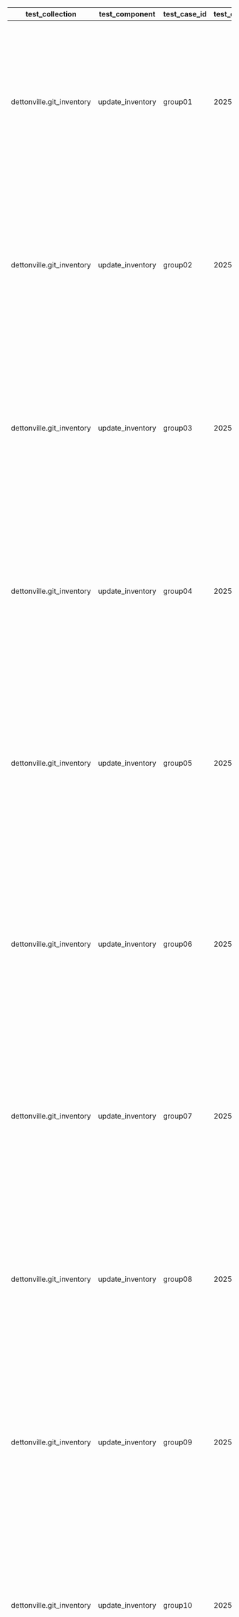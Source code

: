 | test_collection | test_component | test_case_id | test_collection_version | test_description | test_job_link | test_component_git_branch | test_component_git_commit_hash | test_failed | test_date | assertions | test_details_link |
| --- | --- | --- | --- | --- | --- | --- | --- | --- | --- | --- | --- |
| dettonville.git_inventory | update_inventory | group01 | 2025.7.30 | Add groups | [test job link](https://jenkins.admin.dettonville.int/job/INFRA/job/repo-test-automation/job/ansible-git-inventory/job/run-module-tests/job/main/17/) | main | 9f7c157 | True | 2025-08-02T14:53:32Z | {'validate_changed': {'failed': True, 'msg': 'Assertion failed'}, 'validate_failed': {'failed': True, 'msg': 'Assertion failed'}, 'validate_message': {'failed': True, 'msg': 'Assertion failed'}, 'validate_results': {'failed': True, 'msg': 'Difference found between test_results and test_expected!'}} | [test details](./test_group01/test-results.detailed.yml) |
| dettonville.git_inventory | update_inventory | group02 | 2025.7.30 | Update groups | [test job link](https://jenkins.admin.dettonville.int/job/INFRA/job/repo-test-automation/job/ansible-git-inventory/job/run-module-tests/job/main/17/) | main | 9f7c157 | True | 2025-08-02T14:53:32Z | {'validate_changed': {'failed': True, 'msg': 'Assertion failed'}, 'validate_failed': {'failed': True, 'msg': 'Assertion failed'}, 'validate_message': {'failed': True, 'msg': 'Assertion failed'}, 'validate_results': {'failed': True, 'msg': 'Difference found between test_results and test_expected!'}} | [test details](./test_group02/test-results.detailed.yml) |
| dettonville.git_inventory | update_inventory | group03 | 2025.7.30 | Overwrite groups | [test job link](https://jenkins.admin.dettonville.int/job/INFRA/job/repo-test-automation/job/ansible-git-inventory/job/run-module-tests/job/main/17/) | main | 9f7c157 | True | 2025-08-02T14:53:32Z | {'validate_changed': {'failed': True, 'msg': 'Assertion failed'}, 'validate_failed': {'failed': True, 'msg': 'Assertion failed'}, 'validate_message': {'failed': True, 'msg': 'Assertion failed'}, 'validate_results': {'failed': True, 'msg': 'Difference found between test_results and test_expected!'}} | [test details](./test_group03/test-results.detailed.yml) |
| dettonville.git_inventory | update_inventory | group04 | 2025.7.30 | Remove groups | [test job link](https://jenkins.admin.dettonville.int/job/INFRA/job/repo-test-automation/job/ansible-git-inventory/job/run-module-tests/job/main/17/) | main | 9f7c157 | True | 2025-08-02T14:53:32Z | {'validate_changed': {'failed': True, 'msg': 'Assertion failed'}, 'validate_failed': {'failed': True, 'msg': 'Assertion failed'}, 'validate_message': {'failed': True, 'msg': 'Assertion failed'}, 'validate_results': {'failed': True, 'msg': 'Difference found between test_results and test_expected!'}} | [test details](./test_group04/test-results.detailed.yml) |
| dettonville.git_inventory | update_inventory | group05 | 2025.7.30 | No change - update group with exact same info as current config | [test job link](https://jenkins.admin.dettonville.int/job/INFRA/job/repo-test-automation/job/ansible-git-inventory/job/run-module-tests/job/main/17/) | main | 9f7c157 | True | 2025-08-02T14:53:32Z | {'validate_changed': {'failed': False, 'msg': 'All assertions passed'}, 'validate_failed': {'failed': False, 'msg': 'All assertions passed'}, 'validate_message': {'failed': True, 'msg': 'Assertion failed'}, 'validate_results': {'failed': True, 'msg': 'Difference found between test_results and test_expected!'}} | [test details](./test_group05/test-results.detailed.yml) |
| dettonville.git_inventory | update_inventory | group06 | 2025.7.30 | Remove group that does not exist | [test job link](https://jenkins.admin.dettonville.int/job/INFRA/job/repo-test-automation/job/ansible-git-inventory/job/run-module-tests/job/main/17/) | main | 9f7c157 | True | 2025-08-02T14:53:32Z | {'validate_changed': {'failed': False, 'msg': 'All assertions passed'}, 'validate_failed': {'failed': False, 'msg': 'All assertions passed'}, 'validate_message': {'failed': True, 'msg': 'Assertion failed'}, 'validate_results': {'failed': True, 'msg': 'Difference found between test_results and test_expected!'}} | [test details](./test_group06/test-results.detailed.yml) |
| dettonville.git_inventory | update_inventory | group07 | 2025.7.30 | Update group with children groups | [test job link](https://jenkins.admin.dettonville.int/job/INFRA/job/repo-test-automation/job/ansible-git-inventory/job/run-module-tests/job/main/17/) | main | 9f7c157 | True | 2025-08-02T14:53:32Z | {'validate_changed': {'failed': True, 'msg': 'Assertion failed'}, 'validate_failed': {'failed': True, 'msg': 'Assertion failed'}, 'validate_message': {'failed': True, 'msg': 'Assertion failed'}, 'validate_results': {'failed': True, 'msg': 'Difference found between test_results and test_expected!'}} | [test details](./test_group07/test-results.detailed.yml) |
| dettonville.git_inventory | update_inventory | group08 | 2025.7.30 | Add groups with children groups | [test job link](https://jenkins.admin.dettonville.int/job/INFRA/job/repo-test-automation/job/ansible-git-inventory/job/run-module-tests/job/main/17/) | main | 9f7c157 | True | 2025-08-02T14:53:32Z | {'validate_changed': {'failed': True, 'msg': 'Assertion failed'}, 'validate_failed': {'failed': True, 'msg': 'Assertion failed'}, 'validate_message': {'failed': True, 'msg': 'Assertion failed'}, 'validate_results': {'failed': True, 'msg': 'Difference found between test_results and test_expected!'}} | [test details](./test_group08/test-results.detailed.yml) |
| dettonville.git_inventory | update_inventory | group09 | 2025.7.30 | Add groups with complex dict vars (e.g., dict of list of dicts) | [test job link](https://jenkins.admin.dettonville.int/job/INFRA/job/repo-test-automation/job/ansible-git-inventory/job/run-module-tests/job/main/17/) | main | 9f7c157 | True | 2025-08-02T14:53:32Z | {'validate_changed': {'failed': True, 'msg': 'Assertion failed'}, 'validate_failed': {'failed': True, 'msg': 'Assertion failed'}, 'validate_message': {'failed': True, 'msg': 'Assertion failed'}, 'validate_results': {'failed': True, 'msg': 'Difference found between test_results and test_expected!'}} | [test details](./test_group09/test-results.detailed.yml) |
| dettonville.git_inventory | update_inventory | group10 | 2025.7.30 | Add groups with variable name references using raw/unsafe directive | [test job link](https://jenkins.admin.dettonville.int/job/INFRA/job/repo-test-automation/job/ansible-git-inventory/job/run-module-tests/job/main/17/) | main | 9f7c157 | True | 2025-08-02T14:53:32Z | {'validate_changed': {'failed': True, 'msg': 'Assertion failed'}, 'validate_failed': {'failed': True, 'msg': 'Assertion failed'}, 'validate_message': {'failed': True, 'msg': 'Assertion failed'}, 'validate_results': {'failed': True, 'msg': 'Difference found between test_results and test_expected!'}} | [test details](./test_group10/test-results.detailed.yml) |
| dettonville.git_inventory | update_inventory | group11 | 2025.7.30 | Add group with vars in group_vars files | [test job link](https://jenkins.admin.dettonville.int/job/INFRA/job/repo-test-automation/job/ansible-git-inventory/job/run-module-tests/job/main/17/) | main | 9f7c157 | True | 2025-08-02T14:53:32Z | {'validate_changed': {'failed': True, 'msg': 'Assertion failed'}, 'validate_failed': {'failed': True, 'msg': 'Assertion failed'}, 'validate_message': {'failed': True, 'msg': 'Assertion failed'}, 'validate_results': {'failed': True, 'msg': 'Difference found between test_results and test_expected!'}} | [test details](./test_group11/test-results.detailed.yml) |
| dettonville.git_inventory | update_inventory | group12 | 2025.7.30 | Add and update groups with vars in group_vars files | [test job link](https://jenkins.admin.dettonville.int/job/INFRA/job/repo-test-automation/job/ansible-git-inventory/job/run-module-tests/job/main/17/) | main | 9f7c157 | True | 2025-08-02T14:53:32Z | {'validate_changed': {'failed': True, 'msg': 'Assertion failed'}, 'validate_failed': {'failed': True, 'msg': 'Assertion failed'}, 'validate_message': {'failed': True, 'msg': 'Assertion failed'}, 'validate_results': {'failed': True, 'msg': 'Difference found between test_results and test_expected!'}} | [test details](./test_group12/test-results.detailed.yml) |
| dettonville.git_inventory | update_inventory | group13 | 2025.7.30 | Update vars in group_vars files | [test job link](https://jenkins.admin.dettonville.int/job/INFRA/job/repo-test-automation/job/ansible-git-inventory/job/run-module-tests/job/main/17/) | main | 9f7c157 | True | 2025-08-02T14:53:32Z | {'validate_changed': {'failed': True, 'msg': 'Assertion failed'}, 'validate_failed': {'failed': True, 'msg': 'Assertion failed'}, 'validate_message': {'failed': True, 'msg': 'Assertion failed'}, 'validate_results': {'failed': True, 'msg': 'Difference found between test_results and test_expected!'}} | [test details](./test_group13/test-results.detailed.yml) |
| dettonville.git_inventory | update_inventory | group14 | 2025.7.30 | Overwrite vars in group_vars files | [test job link](https://jenkins.admin.dettonville.int/job/INFRA/job/repo-test-automation/job/ansible-git-inventory/job/run-module-tests/job/main/17/) | main | 9f7c157 | True | 2025-08-02T14:53:32Z | {'validate_changed': {'failed': True, 'msg': 'Assertion failed'}, 'validate_failed': {'failed': True, 'msg': 'Assertion failed'}, 'validate_message': {'failed': True, 'msg': 'Assertion failed'}, 'validate_results': {'failed': True, 'msg': 'Difference found between test_results and test_expected!'}} | [test details](./test_group14/test-results.detailed.yml) |
| dettonville.git_inventory | update_inventory | group15 | 2025.7.30 | Remove groups with vars in group_vars files | [test job link](https://jenkins.admin.dettonville.int/job/INFRA/job/repo-test-automation/job/ansible-git-inventory/job/run-module-tests/job/main/17/) | main | 9f7c157 | True | 2025-08-02T14:53:32Z | {'validate_changed': {'failed': True, 'msg': 'Assertion failed'}, 'validate_failed': {'failed': True, 'msg': 'Assertion failed'}, 'validate_message': {'failed': True, 'msg': 'Assertion failed'}, 'validate_results': {'failed': True, 'msg': 'Difference found between test_results and test_expected!'}} | [test details](./test_group15/test-results.detailed.yml) |
| dettonville.git_inventory | update_inventory | group16 | 2025.7.30 | Add groups to hierarchical groups | [test job link](https://jenkins.admin.dettonville.int/job/INFRA/job/repo-test-automation/job/ansible-git-inventory/job/run-module-tests/job/main/17/) | main | 9f7c157 | True | 2025-08-02T14:53:32Z | {'validate_changed': {'failed': True, 'msg': 'Assertion failed'}, 'validate_failed': {'failed': True, 'msg': 'Assertion failed'}, 'validate_message': {'failed': True, 'msg': 'Assertion failed'}, 'validate_results': {'failed': True, 'msg': 'Difference found between test_results and test_expected!'}} | [test details](./test_group16/test-results.detailed.yml) |
| dettonville.git_inventory | update_inventory | group17 | 2025.7.30 | Add nested dict group var | [test job link](https://jenkins.admin.dettonville.int/job/INFRA/job/repo-test-automation/job/ansible-git-inventory/job/run-module-tests/job/main/17/) | main | 9f7c157 | True | 2025-08-02T14:53:32Z | {'validate_changed': {'failed': True, 'msg': 'Assertion failed'}, 'validate_failed': {'failed': True, 'msg': 'Assertion failed'}, 'validate_message': {'failed': True, 'msg': 'Assertion failed'}, 'validate_results': {'failed': True, 'msg': 'Difference found between test_results and test_expected!'}} | [test details](./test_group17/test-results.detailed.yml) |
| dettonville.git_inventory | update_inventory | group18 | 2025.7.30 | Update nested dict group var | [test job link](https://jenkins.admin.dettonville.int/job/INFRA/job/repo-test-automation/job/ansible-git-inventory/job/run-module-tests/job/main/17/) | main | 9f7c157 | True | 2025-08-02T14:53:32Z | {'validate_changed': {'failed': True, 'msg': 'Assertion failed'}, 'validate_failed': {'failed': True, 'msg': 'Assertion failed'}, 'validate_message': {'failed': True, 'msg': 'Assertion failed'}, 'validate_results': {'failed': True, 'msg': 'Difference found between test_results and test_expected!'}} | [test details](./test_group18/test-results.detailed.yml) |
| dettonville.git_inventory | update_inventory | group19 | 2025.7.30 | Vars overwrite nested dict group var | [test job link](https://jenkins.admin.dettonville.int/job/INFRA/job/repo-test-automation/job/ansible-git-inventory/job/run-module-tests/job/main/17/) | main | 9f7c157 | True | 2025-08-02T14:53:32Z | {'validate_changed': {'failed': True, 'msg': 'Assertion failed'}, 'validate_failed': {'failed': True, 'msg': 'Assertion failed'}, 'validate_message': {'failed': True, 'msg': 'Assertion failed'}, 'validate_results': {'failed': True, 'msg': 'Difference found between test_results and test_expected!'}} | [test details](./test_group19/test-results.detailed.yml) |
| dettonville.git_inventory | update_inventory | group20 | 2025.7.30 | Update (append/extend) list group var | [test job link](https://jenkins.admin.dettonville.int/job/INFRA/job/repo-test-automation/job/ansible-git-inventory/job/run-module-tests/job/main/17/) | main | 9f7c157 | True | 2025-08-02T14:53:32Z | {'validate_changed': {'failed': True, 'msg': 'Assertion failed'}, 'validate_failed': {'failed': True, 'msg': 'Assertion failed'}, 'validate_message': {'failed': True, 'msg': 'Assertion failed'}, 'validate_results': {'failed': True, 'msg': 'Difference found between test_results and test_expected!'}} | [test details](./test_group20/test-results.detailed.yml) |
| dettonville.git_inventory | update_inventory | group21 | 2025.7.30 | Vars overwrite list dict group var using vars_overwrite_depth=1 | [test job link](https://jenkins.admin.dettonville.int/job/INFRA/job/repo-test-automation/job/ansible-git-inventory/job/run-module-tests/job/main/17/) | main | 9f7c157 | True | 2025-08-02T14:53:32Z | {'validate_changed': {'failed': True, 'msg': 'Assertion failed'}, 'validate_failed': {'failed': True, 'msg': 'Assertion failed'}, 'validate_message': {'failed': True, 'msg': 'Assertion failed'}, 'validate_results': {'failed': True, 'msg': 'Difference found between test_results and test_expected!'}} | [test details](./test_group21/test-results.detailed.yml) |
| dettonville.git_inventory | update_inventory | group22 | 2025.7.30 | Vars overwrite for deep nested dict group var | [test job link](https://jenkins.admin.dettonville.int/job/INFRA/job/repo-test-automation/job/ansible-git-inventory/job/run-module-tests/job/main/17/) | main | 9f7c157 | True | 2025-08-02T14:53:32Z | {'validate_changed': {'failed': True, 'msg': 'Assertion failed'}, 'validate_failed': {'failed': True, 'msg': 'Assertion failed'}, 'validate_message': {'failed': True, 'msg': 'Assertion failed'}, 'validate_results': {'failed': True, 'msg': 'Difference found between test_results and test_expected!'}} | [test details](./test_group22/test-results.detailed.yml) |
| dettonville.git_inventory | update_inventory | group23 | 2025.7.30 | Vars overwrite for deep nested dict group var using vars_overwrite_depth=3 | [test job link](https://jenkins.admin.dettonville.int/job/INFRA/job/repo-test-automation/job/ansible-git-inventory/job/run-module-tests/job/main/17/) | main | 9f7c157 | True | 2025-08-02T14:53:32Z | {'validate_changed': {'failed': True, 'msg': 'Assertion failed'}, 'validate_failed': {'failed': True, 'msg': 'Assertion failed'}, 'validate_message': {'failed': True, 'msg': 'Assertion failed'}, 'validate_results': {'failed': True, 'msg': 'Difference found between test_results and test_expected!'}} | [test details](./test_group23/test-results.detailed.yml) |
| dettonville.git_inventory | update_inventory | group24 | 2025.7.30 | Vars overwrite for deep nested dict group var using vars_overwrite_depth=4 | [test job link](https://jenkins.admin.dettonville.int/job/INFRA/job/repo-test-automation/job/ansible-git-inventory/job/run-module-tests/job/main/17/) | main | 9f7c157 | True | 2025-08-02T14:53:32Z | {'validate_changed': {'failed': True, 'msg': 'Assertion failed'}, 'validate_failed': {'failed': True, 'msg': 'Assertion failed'}, 'validate_message': {'failed': True, 'msg': 'Assertion failed'}, 'validate_results': {'failed': True, 'msg': 'Difference found between test_results and test_expected!'}} | [test details](./test_group24/test-results.detailed.yml) |
| dettonville.git_inventory | update_inventory | group25 | 2025.7.30 | Add groups with parent inventory_dir specified | [test job link](https://jenkins.admin.dettonville.int/job/INFRA/job/repo-test-automation/job/ansible-git-inventory/job/run-module-tests/job/main/17/) | main | 9f7c157 | True | 2025-08-02T14:53:32Z | {'validate_changed': {'failed': True, 'msg': 'Assertion failed'}, 'validate_failed': {'failed': True, 'msg': 'Assertion failed'}, 'validate_message': {'failed': True, 'msg': 'Assertion failed'}, 'validate_results': {'failed': True, 'msg': 'Difference found between test_results and test_expected!'}} | [test details](./test_group25/test-results.detailed.yml) |
| dettonville.git_inventory | update_inventory | group26 | 2025.7.30 | Add group with empty vars files | [test job link](https://jenkins.admin.dettonville.int/job/INFRA/job/repo-test-automation/job/ansible-git-inventory/job/run-module-tests/job/main/17/) | main | 9f7c157 | True | 2025-08-02T14:53:32Z | {'validate_changed': {'failed': True, 'msg': 'Assertion failed'}, 'validate_failed': {'failed': True, 'msg': 'Assertion failed'}, 'validate_message': {'failed': True, 'msg': 'Assertion failed'}, 'validate_results': {'failed': True, 'msg': 'Difference found between test_results and test_expected!'}} | [test details](./test_group26/test-results.detailed.yml) |
| dettonville.git_inventory | update_inventory | group27 | 2025.7.30 | Add groups with system_name and system_env | [test job link](https://jenkins.admin.dettonville.int/job/INFRA/job/repo-test-automation/job/ansible-git-inventory/job/run-module-tests/job/main/17/) | main | 9f7c157 | True | 2025-08-02T14:53:32Z | {'validate_changed': {'failed': True, 'msg': 'Assertion failed'}, 'validate_failed': {'failed': True, 'msg': 'Assertion failed'}, 'validate_message': {'failed': True, 'msg': 'Assertion failed'}, 'validate_results': {'failed': True, 'msg': 'Difference found between test_results and test_expected!'}} | [test details](./test_group27/test-results.detailed.yml) |
| dettonville.git_inventory | update_inventory | group28 | 2025.7.30 | Add groups with system_name and system_env using groups list format | [test job link](https://jenkins.admin.dettonville.int/job/INFRA/job/repo-test-automation/job/ansible-git-inventory/job/run-module-tests/job/main/17/) | main | 9f7c157 | True | 2025-08-02T14:53:32Z | {'validate_changed': {'failed': True, 'msg': 'Assertion failed'}, 'validate_failed': {'failed': True, 'msg': 'Assertion failed'}, 'validate_message': {'failed': True, 'msg': 'Assertion failed'}, 'validate_results': {'failed': True, 'msg': 'Difference found between test_results and test_expected!'}} | [test details](./test_group28/test-results.detailed.yml) |
| dettonville.git_inventory | update_inventory | group29 | 2025.7.30 | Add groups with parent inventory_dir specified | [test job link](https://jenkins.admin.dettonville.int/job/INFRA/job/repo-test-automation/job/ansible-git-inventory/job/run-module-tests/job/main/17/) | main | 9f7c157 | True | 2025-08-02T14:53:32Z | {'validate_changed': {'failed': True, 'msg': 'Assertion failed'}, 'validate_failed': {'failed': True, 'msg': 'Assertion failed'}, 'validate_message': {'failed': True, 'msg': 'Assertion failed'}, 'validate_results': {'failed': True, 'msg': 'Difference found between test_results and test_expected!'}} | [test details](./test_group29/test-results.detailed.yml) |
| dettonville.git_inventory | update_inventory | group30 | 2025.7.30 | Add groups to global groups file | [test job link](https://jenkins.admin.dettonville.int/job/INFRA/job/repo-test-automation/job/ansible-git-inventory/job/run-module-tests/job/main/17/) | main | 9f7c157 | True | 2025-08-02T14:53:32Z | {'validate_changed': {'failed': True, 'msg': 'Assertion failed'}, 'validate_failed': {'failed': True, 'msg': 'Assertion failed'}, 'validate_message': {'failed': True, 'msg': 'Assertion failed'}, 'validate_results': {'failed': True, 'msg': 'Difference found between test_results and test_expected!'}} | [test details](./test_group30/test-results.detailed.yml) |
| dettonville.git_inventory | update_inventory | group31 | 2025.7.30 | Add groups to xenv_groups | [test job link](https://jenkins.admin.dettonville.int/job/INFRA/job/repo-test-automation/job/ansible-git-inventory/job/run-module-tests/job/main/17/) | main | 9f7c157 | True | 2025-08-02T14:53:32Z | {'validate_changed': {'failed': True, 'msg': 'Assertion failed'}, 'validate_failed': {'failed': True, 'msg': 'Assertion failed'}, 'validate_message': {'failed': True, 'msg': 'Assertion failed'}, 'validate_results': {'failed': True, 'msg': 'Difference found between test_results and test_expected!'}} | [test details](./test_group31/test-results.detailed.yml) |
| dettonville.git_inventory | update_inventory | group32 | 2025.7.30 | Set git comment body | [test job link](https://jenkins.admin.dettonville.int/job/INFRA/job/repo-test-automation/job/ansible-git-inventory/job/run-module-tests/job/main/17/) | main | 9f7c157 | True | 2025-08-02T14:53:32Z | {'validate_changed': {'failed': True, 'msg': 'Assertion failed'}, 'validate_failed': {'failed': True, 'msg': 'Assertion failed'}, 'validate_message': {'failed': True, 'msg': 'Assertion failed'}, 'validate_results': {'failed': True, 'msg': 'Difference found between test_results and test_expected!'}} | [test details](./test_group32/test-results.detailed.yml) |
| dettonville.git_inventory | update_inventory | host01 | 2025.7.30 | Add hosts | [test job link](https://jenkins.admin.dettonville.int/job/INFRA/job/repo-test-automation/job/ansible-git-inventory/job/run-module-tests/job/main/17/) | main | 9f7c157 | True | 2025-08-02T14:53:32Z | {'validate_changed': {'failed': True, 'msg': 'Assertion failed'}, 'validate_failed': {'failed': True, 'msg': 'Assertion failed'}, 'validate_message': {'failed': True, 'msg': 'Assertion failed'}, 'validate_results': {'failed': True, 'msg': 'Difference found between test_results and test_expected!'}} | [test details](./test_host01/test-results.detailed.yml) |
| dettonville.git_inventory | update_inventory | host02 | 2025.7.30 | Update hosts | [test job link](https://jenkins.admin.dettonville.int/job/INFRA/job/repo-test-automation/job/ansible-git-inventory/job/run-module-tests/job/main/17/) | main | 9f7c157 | True | 2025-08-02T14:53:32Z | {'validate_changed': {'failed': True, 'msg': 'Assertion failed'}, 'validate_failed': {'failed': True, 'msg': 'Assertion failed'}, 'validate_message': {'failed': True, 'msg': 'Assertion failed'}, 'validate_results': {'failed': True, 'msg': 'Difference found between test_results and test_expected!'}} | [test details](./test_host02/test-results.detailed.yml) |
| dettonville.git_inventory | update_inventory | host03 | 2025.7.30 | Overwrite hosts | [test job link](https://jenkins.admin.dettonville.int/job/INFRA/job/repo-test-automation/job/ansible-git-inventory/job/run-module-tests/job/main/17/) | main | 9f7c157 | True | 2025-08-02T14:53:32Z | {'validate_changed': {'failed': True, 'msg': 'Assertion failed'}, 'validate_failed': {'failed': True, 'msg': 'Assertion failed'}, 'validate_message': {'failed': True, 'msg': 'Assertion failed'}, 'validate_results': {'failed': True, 'msg': 'Difference found between test_results and test_expected!'}} | [test details](./test_host03/test-results.detailed.yml) |
| dettonville.git_inventory | update_inventory | host04 | 2025.7.30 | Remove Hosts | [test job link](https://jenkins.admin.dettonville.int/job/INFRA/job/repo-test-automation/job/ansible-git-inventory/job/run-module-tests/job/main/17/) | main | 9f7c157 | True | 2025-08-02T14:53:32Z | {'validate_changed': {'failed': True, 'msg': 'Assertion failed'}, 'validate_failed': {'failed': True, 'msg': 'Assertion failed'}, 'validate_message': {'failed': True, 'msg': 'Assertion failed'}, 'validate_results': {'failed': True, 'msg': 'Difference found between test_results and test_expected!'}} | [test details](./test_host04/test-results.detailed.yml) |
| dettonville.git_inventory | update_inventory | host05 | 2025.7.30 | No change - update host with exact same info as current config | [test job link](https://jenkins.admin.dettonville.int/job/INFRA/job/repo-test-automation/job/ansible-git-inventory/job/run-module-tests/job/main/17/) | main | 9f7c157 | True | 2025-08-02T14:53:32Z | {'validate_changed': {'failed': False, 'msg': 'All assertions passed'}, 'validate_failed': {'failed': False, 'msg': 'All assertions passed'}, 'validate_message': {'failed': True, 'msg': 'Assertion failed'}, 'validate_results': {'failed': False, 'msg': 'All assertions passed'}} | [test details](./test_host05/test-results.detailed.yml) |
| dettonville.git_inventory | update_inventory | host06 | 2025.7.30 | Remove Host that does not exist | [test job link](https://jenkins.admin.dettonville.int/job/INFRA/job/repo-test-automation/job/ansible-git-inventory/job/run-module-tests/job/main/17/) | main | 9f7c157 | True | 2025-08-02T14:53:32Z | {'validate_changed': {'failed': False, 'msg': 'All assertions passed'}, 'validate_failed': {'failed': False, 'msg': 'All assertions passed'}, 'validate_message': {'failed': True, 'msg': 'Assertion failed'}, 'validate_results': {'failed': False, 'msg': 'All assertions passed'}} | [test details](./test_host06/test-results.detailed.yml) |
| dettonville.git_inventory | update_inventory | host07 | 2025.7.30 | Add hosts with complex dict vars (e.g., dict of list of dicts) | [test job link](https://jenkins.admin.dettonville.int/job/INFRA/job/repo-test-automation/job/ansible-git-inventory/job/run-module-tests/job/main/17/) | main | 9f7c157 | True | 2025-08-02T14:53:32Z | {'validate_changed': {'failed': True, 'msg': 'Assertion failed'}, 'validate_failed': {'failed': True, 'msg': 'Assertion failed'}, 'validate_message': {'failed': True, 'msg': 'Assertion failed'}, 'validate_results': {'failed': True, 'msg': 'Difference found between test_results and test_expected!'}} | [test details](./test_host07/test-results.detailed.yml) |
| dettonville.git_inventory | update_inventory | host08 | 2025.7.30 | Add hosts with variable name references using raw/unsafe directive | [test job link](https://jenkins.admin.dettonville.int/job/INFRA/job/repo-test-automation/job/ansible-git-inventory/job/run-module-tests/job/main/17/) | main | 9f7c157 | True | 2025-08-02T14:53:32Z | {'validate_changed': {'failed': True, 'msg': 'Assertion failed'}, 'validate_failed': {'failed': True, 'msg': 'Assertion failed'}, 'validate_message': {'failed': True, 'msg': 'Assertion failed'}, 'validate_results': {'failed': True, 'msg': 'Difference found between test_results and test_expected!'}} | [test details](./test_host08/test-results.detailed.yml) |
| dettonville.git_inventory | update_inventory | host09 | 2025.7.30 | Add host with vars in host_vars files | [test job link](https://jenkins.admin.dettonville.int/job/INFRA/job/repo-test-automation/job/ansible-git-inventory/job/run-module-tests/job/main/17/) | main | 9f7c157 | True | 2025-08-02T14:53:32Z | {'validate_changed': {'failed': True, 'msg': 'Assertion failed'}, 'validate_failed': {'failed': True, 'msg': 'Assertion failed'}, 'validate_message': {'failed': True, 'msg': 'Assertion failed'}, 'validate_results': {'failed': True, 'msg': 'Difference found between test_results and test_expected!'}} | [test details](./test_host09/test-results.detailed.yml) |
| dettonville.git_inventory | update_inventory | host10 | 2025.7.30 | Add and update hosts with vars in host_vars files | [test job link](https://jenkins.admin.dettonville.int/job/INFRA/job/repo-test-automation/job/ansible-git-inventory/job/run-module-tests/job/main/17/) | main | 9f7c157 | True | 2025-08-02T14:53:32Z | {'validate_changed': {'failed': True, 'msg': 'Assertion failed'}, 'validate_failed': {'failed': True, 'msg': 'Assertion failed'}, 'validate_message': {'failed': True, 'msg': 'Assertion failed'}, 'validate_results': {'failed': True, 'msg': 'Difference found between test_results and test_expected!'}} | [test details](./test_host10/test-results.detailed.yml) |
| dettonville.git_inventory | update_inventory | host11 | 2025.7.30 | Update vars in host_vars files | [test job link](https://jenkins.admin.dettonville.int/job/INFRA/job/repo-test-automation/job/ansible-git-inventory/job/run-module-tests/job/main/17/) | main | 9f7c157 | True | 2025-08-02T14:53:32Z | {'validate_changed': {'failed': True, 'msg': 'Assertion failed'}, 'validate_failed': {'failed': True, 'msg': 'Assertion failed'}, 'validate_message': {'failed': True, 'msg': 'Assertion failed'}, 'validate_results': {'failed': True, 'msg': 'Difference found between test_results and test_expected!'}} | [test details](./test_host11/test-results.detailed.yml) |
| dettonville.git_inventory | update_inventory | host12 | 2025.7.30 | Overwrite vars in host_vars files | [test job link](https://jenkins.admin.dettonville.int/job/INFRA/job/repo-test-automation/job/ansible-git-inventory/job/run-module-tests/job/main/17/) | main | 9f7c157 | True | 2025-08-02T14:53:32Z | {'validate_changed': {'failed': True, 'msg': 'Assertion failed'}, 'validate_failed': {'failed': True, 'msg': 'Assertion failed'}, 'validate_message': {'failed': True, 'msg': 'Assertion failed'}, 'validate_results': {'failed': True, 'msg': 'Difference found between test_results and test_expected!'}} | [test details](./test_host12/test-results.detailed.yml) |
| dettonville.git_inventory | update_inventory | host13 | 2025.7.30 | Remove hosts with vars in host_vars files | [test job link](https://jenkins.admin.dettonville.int/job/INFRA/job/repo-test-automation/job/ansible-git-inventory/job/run-module-tests/job/main/17/) | main | 9f7c157 | True | 2025-08-02T14:53:32Z | {'validate_changed': {'failed': True, 'msg': 'Assertion failed'}, 'validate_failed': {'failed': True, 'msg': 'Assertion failed'}, 'validate_message': {'failed': True, 'msg': 'Assertion failed'}, 'validate_results': {'failed': True, 'msg': 'Difference found between test_results and test_expected!'}} | [test details](./test_host13/test-results.detailed.yml) |
| dettonville.git_inventory | update_inventory | host14 | 2025.7.30 | Add hosts to hierarchical groups | [test job link](https://jenkins.admin.dettonville.int/job/INFRA/job/repo-test-automation/job/ansible-git-inventory/job/run-module-tests/job/main/17/) | main | 9f7c157 | True | 2025-08-02T14:53:32Z | {'validate_changed': {'failed': True, 'msg': 'Assertion failed'}, 'validate_failed': {'failed': True, 'msg': 'Assertion failed'}, 'validate_message': {'failed': True, 'msg': 'Assertion failed'}, 'validate_results': {'failed': True, 'msg': 'Difference found between test_results and test_expected!'}} | [test details](./test_host14/test-results.detailed.yml) |
| dettonville.git_inventory | update_inventory | host15 | 2025.7.30 | Add nested dict host var | [test job link](https://jenkins.admin.dettonville.int/job/INFRA/job/repo-test-automation/job/ansible-git-inventory/job/run-module-tests/job/main/17/) | main | 9f7c157 | True | 2025-08-02T14:53:32Z | {'validate_changed': {'failed': True, 'msg': 'Assertion failed'}, 'validate_failed': {'failed': True, 'msg': 'Assertion failed'}, 'validate_message': {'failed': True, 'msg': 'Assertion failed'}, 'validate_results': {'failed': True, 'msg': 'Difference found between test_results and test_expected!'}} | [test details](./test_host15/test-results.detailed.yml) |
| dettonville.git_inventory | update_inventory | host16 | 2025.7.30 | Update nested dict host var | [test job link](https://jenkins.admin.dettonville.int/job/INFRA/job/repo-test-automation/job/ansible-git-inventory/job/run-module-tests/job/main/17/) | main | 9f7c157 | True | 2025-08-02T14:53:32Z | {'validate_changed': {'failed': True, 'msg': 'Assertion failed'}, 'validate_failed': {'failed': True, 'msg': 'Assertion failed'}, 'validate_message': {'failed': True, 'msg': 'Assertion failed'}, 'validate_results': {'failed': True, 'msg': 'Difference found between test_results and test_expected!'}} | [test details](./test_host16/test-results.detailed.yml) |
| dettonville.git_inventory | update_inventory | host17 | 2025.7.30 | Vars overwrite nested dict group var | [test job link](https://jenkins.admin.dettonville.int/job/INFRA/job/repo-test-automation/job/ansible-git-inventory/job/run-module-tests/job/main/17/) | main | 9f7c157 | True | 2025-08-02T14:53:32Z | {'validate_changed': {'failed': True, 'msg': 'Assertion failed'}, 'validate_failed': {'failed': True, 'msg': 'Assertion failed'}, 'validate_message': {'failed': True, 'msg': 'Assertion failed'}, 'validate_results': {'failed': True, 'msg': 'Difference found between test_results and test_expected!'}} | [test details](./test_host17/test-results.detailed.yml) |
| dettonville.git_inventory | update_inventory | host18 | 2025.7.30 | Update (append/extend) list host var | [test job link](https://jenkins.admin.dettonville.int/job/INFRA/job/repo-test-automation/job/ansible-git-inventory/job/run-module-tests/job/main/17/) | main | 9f7c157 | True | 2025-08-02T14:53:32Z | {'validate_changed': {'failed': True, 'msg': 'Assertion failed'}, 'validate_failed': {'failed': True, 'msg': 'Assertion failed'}, 'validate_message': {'failed': True, 'msg': 'Assertion failed'}, 'validate_results': {'failed': True, 'msg': 'Difference found between test_results and test_expected!'}} | [test details](./test_host18/test-results.detailed.yml) |
| dettonville.git_inventory | update_inventory | host19 | 2025.7.30 | Vars overwrite list dict host var using vars_overwrite_depth=1 | [test job link](https://jenkins.admin.dettonville.int/job/INFRA/job/repo-test-automation/job/ansible-git-inventory/job/run-module-tests/job/main/17/) | main | 9f7c157 | True | 2025-08-02T14:53:32Z | {'validate_changed': {'failed': True, 'msg': 'Assertion failed'}, 'validate_failed': {'failed': True, 'msg': 'Assertion failed'}, 'validate_message': {'failed': True, 'msg': 'Assertion failed'}, 'validate_results': {'failed': True, 'msg': 'Difference found between test_results and test_expected!'}} | [test details](./test_host19/test-results.detailed.yml) |
| dettonville.git_inventory | update_inventory | host20 | 2025.7.30 | Vars overwrite for deep nested dict host var | [test job link](https://jenkins.admin.dettonville.int/job/INFRA/job/repo-test-automation/job/ansible-git-inventory/job/run-module-tests/job/main/17/) | main | 9f7c157 | True | 2025-08-02T14:53:32Z | {'validate_changed': {'failed': True, 'msg': 'Assertion failed'}, 'validate_failed': {'failed': True, 'msg': 'Assertion failed'}, 'validate_message': {'failed': True, 'msg': 'Assertion failed'}, 'validate_results': {'failed': True, 'msg': 'Difference found between test_results and test_expected!'}} | [test details](./test_host20/test-results.detailed.yml) |
| dettonville.git_inventory | update_inventory | host21 | 2025.7.30 | Vars overwrite for deep nested dict host var using vars_overwrite_depth=3 | [test job link](https://jenkins.admin.dettonville.int/job/INFRA/job/repo-test-automation/job/ansible-git-inventory/job/run-module-tests/job/main/17/) | main | 9f7c157 | True | 2025-08-02T14:53:32Z | {'validate_changed': {'failed': True, 'msg': 'Assertion failed'}, 'validate_failed': {'failed': True, 'msg': 'Assertion failed'}, 'validate_message': {'failed': True, 'msg': 'Assertion failed'}, 'validate_results': {'failed': True, 'msg': 'Difference found between test_results and test_expected!'}} | [test details](./test_host21/test-results.detailed.yml) |
| dettonville.git_inventory | update_inventory | host22 | 2025.7.30 | Vars overwrite for deep nested dict host var using vars_overwrite_depth=4 | [test job link](https://jenkins.admin.dettonville.int/job/INFRA/job/repo-test-automation/job/ansible-git-inventory/job/run-module-tests/job/main/17/) | main | 9f7c157 | True | 2025-08-02T14:53:32Z | {'validate_changed': {'failed': True, 'msg': 'Assertion failed'}, 'validate_failed': {'failed': True, 'msg': 'Assertion failed'}, 'validate_message': {'failed': True, 'msg': 'Assertion failed'}, 'validate_results': {'failed': True, 'msg': 'Difference found between test_results and test_expected!'}} | [test details](./test_host22/test-results.detailed.yml) |
